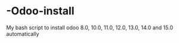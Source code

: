 # -Odoo-install
My bash script to install odoo 8.0, 10.0, 11.0, 12.0, 13.0, 14.0 and 15.0 automatically

